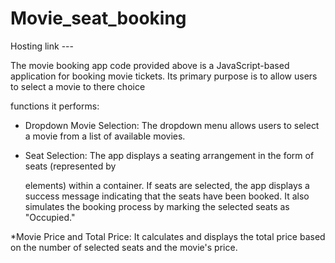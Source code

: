 # Movie_seat_booking   

Hosting link ---   

The movie booking app code provided above is a JavaScript-based application for booking movie tickets. 
Its primary purpose is to allow users to select a movie to there choice 

functions it performs:  

 *  Dropdown Movie Selection:  The dropdown menu allows users to select a movie from a list of available movies.

 *  Seat Selection:  The app displays a seating arrangement in the form of seats (represented by <div> elements) within a container.
 If seats are selected, the app displays a success message indicating that the seats have been booked.
 It also simulates the booking process by marking the selected seats as "Occupied."

*Movie Price and Total Price:  It calculates and displays the total price based on the number of selected seats and the movie's price.
